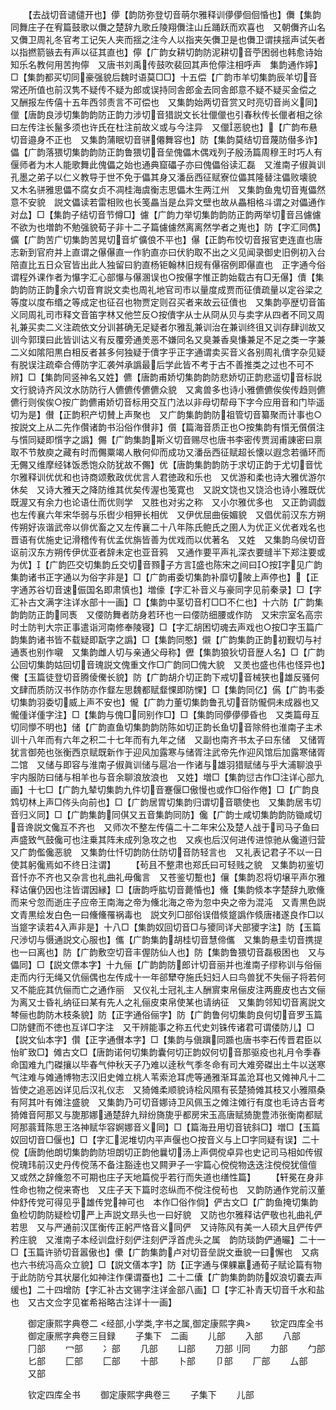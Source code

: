 <!-- { "loadSidebar": true } -->
　　【去战切音谴儙开也】儚【韵防弥登切音萌尔雅释训儚儚佪佪惛也】儛【集韵同舞庄子在宥篇鼓歌以儛之楚辞九歌丘陵翔儛注山丘踊跃而欢喜也　又朝儛齐山名又儛卫周礼冬官考工记矢人夹而揺之注今人以指夹矢儛卫是也儛卫谓挟揺声试矢者以指撚箭镞去有声以征其直也】儜【广韵女耕切韵防泥耕切音苧困弱也韩愈诗始知乐名教何用苦拘儜　又唐书刘禹传鼓吹裴回其声伧儜注相呼声　集韵通作嬣】□【集韵都买切同豪强貌后魏时语莫□□】十五偿【广韵市羊切集韵辰羊切音常还所值也前汉隽不疑传不疑为郎或误持同舎郎金去同舎郎意不疑不疑买金偿之　又酬报左传僖十五年西邻责言不可偿也　又集韵始两切音赏又时亮切音尚义同】儠【唐韵良涉切集韵韵防正韵力涉切音猎説文长壮儠儠也引春秋传长儠者相之徐曰左传注长鬣多须也许氏在杜注前故义或与今注异　又儠恶貌也】【广韵布悬切音邉身不正也　又集韵蒲眠切音骈僊舞容也】防【集韵莫结切音蔑防僣多诈】儡【广韵落猥切集韵韵防正韵鲁猥切音垒傀儡木偶戏列子殷汤篇周穆王时巧人有偃师者为木人能歌舞此傀儡之始也通典窟礧子亦曰傀儡俗读汇磊　又淮南子俶眞训孔墨之弟子以仁义教导于世不免于儡其身又潘岳西征赋寮位儡其隆替注儡败壊貌　又木名骈雅思儡不腐女贞不凋桂海虞衡志思儡木生两江州　又集韵鱼鬼切音嵬儡然意不安貌　説文儡读若雷相败也长笺畾当是厽异文壁也故从畾相格斗谓之对儡通作对厽】□【集韵子结切音节僔□】儢【广韵力举切集韵韵防正韵两举切音吕儢儢不欲为也増韵不勉强貌荀子非十二子篇儢儢然离离然学者之嵬也】防【字汇同儁】儣【广韵苦广切集韵苦晃切音圹儣俍不平也】儤【正韵布恔切音报官吏连直也唐志新到官府并上直谓之儤儤直一作豹直亦曰伏豹取不出之义见闻录御史旧例初入台陪直比五日众官皆出此人独留曰豹直杨钜翰林旧规有儤宿例即儤直也　正字通今俗谓程外课作者为懪字汇心部懪与儤溷误也○按儤字惟正韵始载古有□无儤】儥【集韵韵防正韵余六切音育説文卖也周礼地官司市以量度成贾而征儥疏量以定谷梁之等度以度布缗之等成定也征召也物贾定则召买者来故云征儥也　又集韵亭歴切音笛义同周礼司市释文音笛字林又他竺反○按儥字从士从冏从贝与卖字从四者不同又周礼兼买卖二义注疏依文分训甚确无足疑者尔雅乱兼训治在兼训终徂又训存肆训故又训今郭璞曰此皆训诂义有反覆旁通羙恶不嫌同名又臭兼香臭慊兼足不足之类一字兼二义如隂阳黒白相反者甚多何独疑于儥字乎正字通谓卖买音义各别周礼儥字杂见疑有脱误注疏牵合傅防字汇袭舛承譌最后学此皆不考于古不善推类之过也不可不辨】□【集韵同竖神名又姓】儦【唐韵甫娇切集韵韵防悲娇切正韵悲遥切音标説文行貌诗齐风汶水防防行人儦儦传儦儦众貌　又禽兽多也诗小雅儦儦俟俟传趋则儦儦行则俟俟○按广韵儦甫娇切音标用交互门法以非母切帮母下字今应用音和门毕遥切为是】儧【正韵积产切賛上声聚也　又广韵集韵韵防祖管切音纂聚而计事也○按説文上从二先作儹诸韵书沿俗作儧非】儨【篇海音质正也○按集韵有懫无儨儨注与懫同疑即懫字之譌】儩【广韵集韵斯义切音赐尽也唐书李密传贾润甫諌密曰禀取不节敖庾之藏有时而儩粟竭人散何仰而成功又潘岳西征赋超长懐以遐念若循环而无儩又维摩经钵饭悉饱众防犹故不儩】优【唐韵集韵韵防于求切正韵于尤切音忧尔雅释训优优和也诗商颂敷政优优言人君徳政和乐也　又优游和柔也诗大雅优游尔休矣　又诗大雅天之降防维其优矣传渥也笺寛也　又説文饶也又饶洽也诗小雅既优既渥又有余力也论语仕而优则学　又胜也对劣之称　又小尔雅优多也　又正韵调戯也左传襄六年宋华弱与乐辔少相狎长相优　又伊优屈曲佞媚貌　又倡优前汉东方朔传朔好诙谐武帝以俳优畜之又左传襄二十八年陈氏鲍氏之圉人为优正义优者戏名也晋语有优施史记滑稽传有优孟优旃皆善为优戏而以优著名　又姓　又集韵乌侯切音讴前汉东方朔传伊优亚者辞未定也亚音鸦　又通作要平声礼深衣要缝半下郑注要或为优】【广韵匹交切集韵丘交切音顟子方言盛也陈宋之间曰○按字见广韵集韵诸书正字通以为俗字非是】□【广韵甫委切集韵补靡切陂上声停也】【正字通苏谷切音速侲国名即肃慎也】増儫【字汇补音义与豪同字见前秦录】□【字汇补古文满字注详水部十一画】□【集韵中茎切音朾□□不仁也】十六防【广韵集韵韵防正韵同褭　又偠防舞者防身若环也一曰偠防细腰或作防　又宋宗室名高宗时士防判大宗正事遣诣河南修奉陵寝】□【字汇胡困切魂去声戏也○按□字玉篇广韵集韵诸书皆不载疑即翫字之譌】□【集韵同憨】儭【广韵集韵正韵初觐切与衬通褭也别作嚫　又集韵雌人切与亲通父母称】儮【集韵狼狄切音歴人名】□【广韵公回切集韵姑回切音瑰説文傀重文作□广韵同□傀大貌　又羙也盛也伟也怪异也】儯【玉篇徒登切音腾倰儯长貌】防【广韵胡介切正韵下戒切音械狭也雄反骚何文肆而质防汉书作防亦作韰左思魏都赋韰惈即防惈】□【集韵同亿】儰【广韵韦委切集韵羽委切威上声不安也】儱【广韵力董切集韵鲁孔切音防儱侗未成器也又儱偅详偅字注】□【集韵与傀□同别作□】□【集韵同儚儚儚昏也　又类篇母互切同懜不明也】储【广韵直鱼切集韵韵防陈如切正韵长鱼切音除偫也淮南子主术训十八年而有六年之积二十七年而有九年之储　又副也南齐书太子曰东储　又储胥犹言御苑也张衡西京赋既新作于迎风加露寒与储胥注武帝先作迎风馆后加露寒储胥二馆　又储与即容与淮南子俶眞训储与扈冶一作诸与雄羽猎赋储与乎大浦聊浪乎宇内服防曰储与相羊也与音余聊浪放浪也　又姓】増□【集韵愆古作□注详心部九画】十七□【广韵九辇切集韵九件切音蹇偃□傲慢也或作□俗作倦】□【广韵良鸩切林上声□侺头向前也】□【广韵居胃切集韵归谓切音聩使也　又集韵居韦切音归义同】□【广韵集韵同倛又五音集韵同防】儳【广韵士咸切集韵韵防锄咸切音谗説文儳互不齐也　又师次不整左传僖二十二年宋公及楚人战于司马子鱼曰声盛致气鼓儳可也注乗其阵未成列急攻之也　又疾也后汉何进传进惊驰从儳道归营又广韵儖儳恶貌　又集韵仕忏切韵防仕防切音防轻言也　又礼表记君子不以一日使其躬儳焉如不终日注谓】
　　【茍且不整肃也郑氏曰可轻贱之貌　又集韵初鉴切音忏亦不齐也又杂言也礼曲礼毋儳言　又苍鉴切蹔也】儴【集韵忍将切壌平声尔雅释诂儴仍因也注皆谓因縁】□【唐韵呼肱切音薨惛也】儵【集韵倐本字楚辞九歌儵而来兮忽而逝庄子应帝王南海之帝为儵北海之帝为忽中央之帝为混沌　又青黒色説文青黒绘发白色一曰儵儵罹祸毒也　説文列□部俗误借倐跾譌作倐唐禇遂良作□以当跾字读若入声非是】十八□【集韵奴回切音□与獿同详犬部獿字注】防【玉篇尺渉切与慑通説文心服也】儶【广韵集韵胡桂切音慧偙儶　又集韵悬圭切音携提也一曰离也】防【广韵敷空切音丰偓防仙人也】防【集韵鲁猥切音磊极困也　又与儡同】□【説文僄本字】十九俪【广韵韵防郎计切音丽并也淮南子缪称训与俗俪走而内行无绳又伉俪偶也左传成十一年郤犫夺施氏妇妇人曰鸟兽犹不失俪子将若何又不能庇其伉俪而亡之通作丽　又仪礼士冠礼主人酬賔束帛俪皮注两鹿皮也古文俪为离又士昏礼纳征曰某有先人之礼俪皮束帛使某也请纳征　又集韵邻知切音离説文棽俪也韵防木枝条貌】防【正字通俗俪字】防【广韵鲁何切集韵良何切音罗玉篇□防健而不徳也互详□字注　又干辨能事之称五代史刘铢传诸君可谓偻防儿】□【説文仙本字】儹【正字通儧本字】□【集韵与傎蹎同踬也唐书李石传晋君臣以怡旷致□】傩古文□【唐韵诺何切集韵囊何切正韵奴何切音那驱疫也礼月令季春命国难九门磔攘以毕春气仲秋天子乃难以逹秋气季冬命有司大难旁磔出土牛以送寒气注难与傩通博物志汉旧史傩立桃人苇索沧耳虎等通雅渐耳盖沧耳也又傩神凡十二皆使之追恶凶详见后汉礼仪志　又猗傩柔顺貌诗桧风隰有苌楚猗傩其枝又小雅隰桑有阿其叶有傩注盛貌　又集韵乃可切音娜诗卫风佩玉之傩注傩行有度也毛诗古音考猗傩音阿那又与旎那娜通楚辞九辩纷旖旎乎都房宋玉高唐赋猗旎豊沛张衡南都赋阿那蓊茸陈思王洛神赋华容婀娜音义同】□【篇海丑用切音铳斜□】増□【玉篇奴回切音□偃也】□【字汇泥堆切内平声偃也○按音义与上□字同疑有误】二十傥【唐韵他朗切集韵韵防坦朗切正韵他曩切汤上声倜傥卓异也史记司马相如传俶傥瑰玮前汉史丹传傥荡不备注豁逹也又闗尹子一宇篇心傥傥物迭迭注傥傥犹儃儃　又或然之辞儵忽不可期也庄子天地篇傥乎若行而失道也缮性篇】
　　【轩冕在身非性命也物之傥来寄也　又庄子天下篇时恣纵而不傥注傥茍也　又韵防通作党前汉董仲舒传党可得见乎雄传党神可也　本作□俗作倘】俨古文□【广韵鱼掩切集韵鱼检切韵防疑检切严上声説文昻头也一曰好貌　又防也尔雅释诂俨敬也礼曲礼俨若思　又与严通前汉匡衡传正躬严恪音义同俨　又诗陈风有美一人硕大且俨传俨矜庄貌　又淮南子本经训盘纡刻俨注刻俨浮首虎头之属　韵防琰韵俨通曮】二十一□【玉篇许骄切音嚣傲也】儽【广韵集韵卢对切音垒説文垂貌一曰懈也　又病也六书统冯高众立貌】□【説文僐本字】防【正字通与倮躶臝通荀子赋论篇有物于此防防兮其状屡化如神注作倮谓蚕也】二十二儾【广韵集韵韵防奴浪切嚢去声缓也】二十四增防【字汇补古文锡字注详金部八画】□【字汇补青天切音千水和盐也　又古文佥字见崔希裕略古注详十一画】






　　御定康熙字典卷二
<经部,小学类,字书之属,御定康熙字典>
　　钦定四库全书
　　御定康熈字典卷三目録
　　子集下　二画
　　儿部
　　入部
　　八部
　　冂部
　　冖部
　　冫部
　　几部
　　凵部
　　刀部刂同
　　力部
　　勹部
　　匕部
　　匚部
　　匚部
　　十部
　　卜部
　　卩部
　　厂部
　　厶部
　　又部









　　钦定四库全书
　　御定康熙字典卷三
　　子集下
　　儿部
